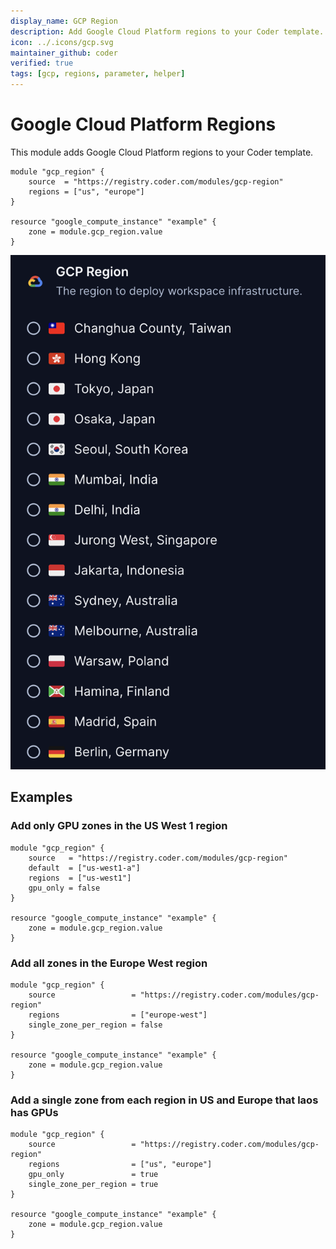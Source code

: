 ```yaml
---
display_name: GCP Region
description: Add Google Cloud Platform regions to your Coder template.
icon: ../.icons/gcp.svg
maintainer_github: coder
verified: true
tags: [gcp, regions, parameter, helper]
---
```


# Google Cloud Platform Regions

This module adds Google Cloud Platform regions to your Coder template.

```hcl
module "gcp_region" {
    source  = "https://registry.coder.com/modules/gcp-region"
    regions = ["us", "europe"]
}

resource "google_compute_instance" "example" {
    zone = module.gcp_region.value
}
```

![GCP Regions](../.images/gcp-regions.png)

## Examples

### Add only GPU zones in the US West 1 region

```hcl
module "gcp_region" {
    source   = "https://registry.coder.com/modules/gcp-region"
    default  = ["us-west1-a"]
    regions  = ["us-west1"]
    gpu_only = false
}

resource "google_compute_instance" "example" {
    zone = module.gcp_region.value
}
```

### Add all zones in the Europe West region

```hcl
module "gcp_region" {
    source                 = "https://registry.coder.com/modules/gcp-region"
    regions                = ["europe-west"]
    single_zone_per_region = false
}

resource "google_compute_instance" "example" {
    zone = module.gcp_region.value
}
```

### Add a single zone from each region in US and Europe that laos has GPUs

```hcl
module "gcp_region" {
    source                 = "https://registry.coder.com/modules/gcp-region"
    regions                = ["us", "europe"]
    gpu_only               = true
    single_zone_per_region = true
}

resource "google_compute_instance" "example" {
    zone = module.gcp_region.value
}
```
